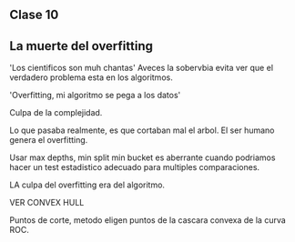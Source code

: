 ## Clase 10

## La muerte del overfitting

'Los cientificos son muh chantas' Aveces la sobervbia evita ver que el verdadero problema esta en los algoritmos.

'Overfitting, mi algoritmo se pega a los datos'

Culpa de la complejidad.

Lo que pasaba realmente, es que cortaban mal el arbol. El ser humano genera el overfitting.


Usar max depths, min split min bucket es aberrante cuando podriamos hacer un test estadistico adecuado para multiples comparaciones.

LA culpa del overfitting era del algoritmo.


VER CONVEX HULL

Puntos de corte, metodo eligen puntos de la cascara convexa de la curva ROC.